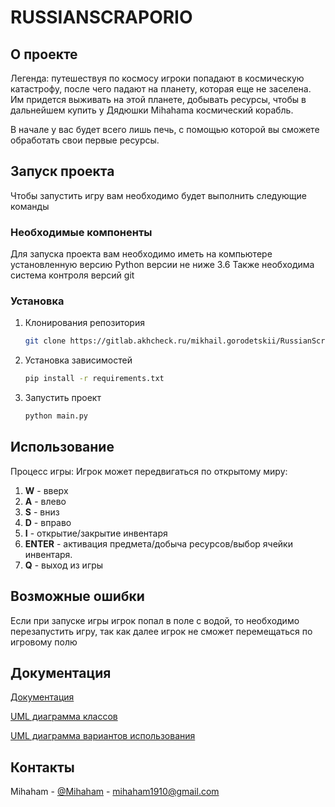 # RUSSIANSCRAPORIO

## О проекте

Легенда: путешествуя по космосу игроки попадают в космическую катастрофу, после чего падают на планету, которая еще не
заселена. Им придется выживать на этой планете, добывать ресурсы, чтобы в дальнейшем купить у Дядюшки Mihahama
космический корабль.

В начале у вас будет всего лишь печь, с помощью которой вы сможете обработать свои первые ресурсы.

## Запуск проекта

Чтобы запустить игру вам необходимо будет выполнить следующие команды

### Необходимые компоненты

Для запуска проекта вам необходимо иметь на компьютере установленную версию Python версии не ниже 3.6
Также необходима система контроля версий git

### Установка

1. Клонирования репозитория
   ```sh
   git clone https://gitlab.akhcheck.ru/mikhail.gorodetskii/RussianScraporioGame
   ```
2. Установка зависимостей
   ```sh
   pip install -r requirements.txt
   ```
3. Запустить проект
   ```py
   python main.py
   ```

## Использование

Процесс игры:
Игрок может передвигаться по открытому миру:

1. **W** - вверх
2. **A** - влево
3. **S** - вниз
4. **D** - вправо
5. **I** - открытие/закрытие инвентаря
6. **ENTER** - активация предмета/добыча ресурсов/выбор ячейки инвентаря.
7. **Q** - выход из игры

## Возможные ошибки

Если при запуске игры игрок попал в поле с водой, то необходимо перезапустить игру, так как далее игрок не сможет
перемещаться по игровому полю

## Документация

[Документация](Documentation.odt)

[UML диаграмма классов](UMLclass.png)

[UML диаграмма вариантов использования](UMLuse.png)

## Контакты

Mihaham - [@Mihaham](https://t.me/Mihaham) - mihaham1910@gmail.com



